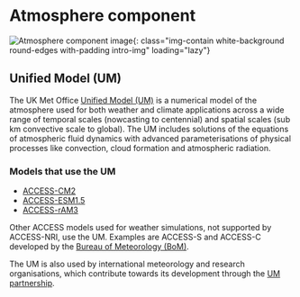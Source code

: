#  Atmosphere component

![Atmosphere component image](/assets/component-logos/component-maps/atmosphere-component-map.png){: class="img-contain white-background round-edges with-padding intro-img" loading="lazy"}

## Unified Model (UM)

The UK Met Office [Unified Model (UM)](https://www.metoffice.gov.uk/research/approach/modelling-systems/unified-model) is a numerical model of the atmosphere used for both weather and climate applications across a wide range of temporal scales (nowcasting to centennial) and spatial scales (sub km convective scale to global). The UM includes solutions of the equations of atmospheric fluid dynamics with advanced parameterisations of physical processes like convection, cloud formation and atmospheric radiation. 

### Models that use the UM
- [ACCESS-CM2](/models/access-cm#access-cm2)
- [ACCESS-ESM1.5](/models/access-esm#access-esm15)
- [ACCESS-rAM3](/models/access-ram#access-ram3)

Other ACCESS models used for weather simulations, not supported by ACCESS-NRI, use the UM. Examples are ACCESS-S and ACCESS-C developed by the [Bureau of Meteorology (BoM)](http://www.bom.gov.au/).

The UM is also used by international meteorology and research organisations, which contribute towards its development through the [UM partnership](https://www.metoffice.gov.uk/binaries/content/assets/metofficegovuk/pdf/research/foundation-science/um_partnership_handout.pdf).
